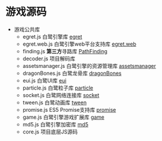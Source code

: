 # 游戏源码
 
 -  游戏公共库
	- egret.js 白鹭引擎库 [egret](https://github.com/egret-labs/egret-core/tree/master/build)
	- egret.web.js 白鹭引擎web平台支持库 [egret.web](https://github.com/egret-labs/egret-core/tree/master/build)
	- finding.js **第三方**寻路库 [PathFinding](https://github.com/qiao/PathFinding.js)
	- decoder.js 项目解码库
	- assetsmanager.js 白鹭引擎的资源管理库 [assetsmanager](https://github.com/egret-labs/egret-core/tree/master/build)
	- dragonBones.js 白鹭龙骨库 [dragonBones](https://github.com/egret-labs/egret-core/tree/master/build)
	- eui.js 白鹭UI库 [eui](https://github.com/egret-labs/egret-core/tree/master/build)
	- particle.js 白鹭粒子库	[particle](https://github.com/egret-labs/egret-game-library)
	- socket.js 白鹭网络连接库 [socket](https://github.com/egret-labs/egret-core/tree/master/build)
	- tween.js 白鹭动画库  [tween](https://github.com/egret-labs/egret-core/tree/master/build)
	- promise.js  ES5 Promise支持库  [promise](https://github.com/egret-labs/egret-core/tree/master/build)
	- game.js 白鹭引擎游戏扩展库 [game](https://github.com/egret-labs/egret-core/tree/master/build)
	- md5.js 白鹭引擎加密库 [md5](https://github.com/egret-labs/egret-game-library)
	- core.js 项目底层JS源码
